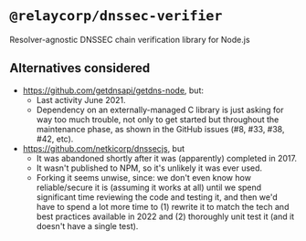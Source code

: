 # `@relaycorp/dnssec-verifier`

Resolver-agnostic DNSSEC chain verification library for Node.js


## Alternatives considered

- https://github.com/getdnsapi/getdns-node, but:
  - Last activity June 2021.
  - Dependency on an externally-managed C library is just asking for way too much trouble, not only to get started but throughout the maintenance phase, as shown in the GitHub issues (#8, #33, #38, #42, etc).
- https://github.com/netkicorp/dnssecjs, but
  - It was abandoned shortly after it was (apparently) completed in 2017.
  - It wasn't published to NPM, so it's unlikely it was ever used.
  - Forking it seems unwise, since: we don't even know how reliable/secure it is (assuming it works at all) until we spend significant time reviewing the code and testing it, and then we'd have to spend a lot more time to (1) rewrite it to match the tech and best practices available in 2022 and (2) thoroughly unit test it (and it doesn't have a single test).
